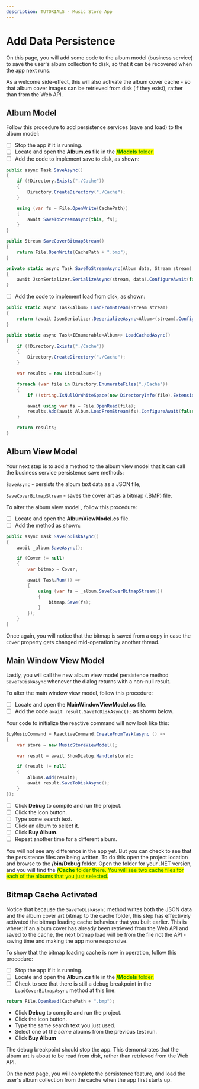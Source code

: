 ```yaml
---
description: TUTORIALS - Music Store App
---
```


# Add Data Persistence

On this page, you will add some code to the album model (business service) to save the user's album collection to disk, so that it can be recovered when the app next runs.

As a welcome side-effect, this will also activate the album cover cache - so that album cover images can be retrieved from disk (if they exist), rather than from the Web API.&#x20;

## Album Model &#x20;

Follow this procedure to add persistence services (save and load) to the album model:

* [ ] Stop the app if it is running.
* [ ] Locate and open the **Album.cs**</mark> file in the <mark style="color:green;">**/Models** folder.
* [ ] Add the code to implement save to disk, as shown:

```csharp
public async Task SaveAsync()
{
    if (!Directory.Exists("./Cache"))
    {
        Directory.CreateDirectory("./Cache");
    }

    using (var fs = File.OpenWrite(CachePath))
    {
        await SaveToStreamAsync(this, fs);
    }
}

public Stream SaveCoverBitmapStream()
{
    return File.OpenWrite(CachePath + ".bmp");
}

private static async Task SaveToStreamAsync(Album data, Stream stream)
{
    await JsonSerializer.SerializeAsync(stream, data).ConfigureAwait(false);
}
```

* [ ] Add the code to implement load from disk, as shown:

```csharp
public static async Task<Album> LoadFromStream(Stream stream)
{
    return (await JsonSerializer.DeserializeAsync<Album>(stream).ConfigureAwait(false))!;
}

public static async Task<IEnumerable<Album>> LoadCachedAsync()
{
    if (!Directory.Exists("./Cache"))
    {
        Directory.CreateDirectory("./Cache");
    }

    var results = new List<Album>();

    foreach (var file in Directory.EnumerateFiles("./Cache"))
    {
        if (!string.IsNullOrWhiteSpace(new DirectoryInfo(file).Extension)) continue;

        await using var fs = File.OpenRead(file);
        results.Add(await Album.LoadFromStream(fs).ConfigureAwait(false));
    }

    return results;
}
```

## Album View Model

Your next step is to add a method to the album view model that it can call the business service persistence save methods:

`SaveAsync` - persists the album text data as a JSON file,

`SaveCoverBitmapStream` - saves the cover art as a bitmap (.BMP) file.

To alter the album view model , follow this procedure:

* [ ] Locate and open the **AlbumViewModel.cs** file.
* [ ] Add the method as shown:

```csharp
public async Task SaveToDiskAsync()
{
    await _album.SaveAsync();

    if (Cover != null)
    {
        var bitmap = Cover;

        await Task.Run(() =>
        {
            using (var fs = _album.SaveCoverBitmapStream())
            {
                bitmap.Save(fs);
            }
        });
    }
}
```

Once again, you will notice that the bitmap is saved from a copy in case the `Cover` property gets changed mid-operation by another thread.&#x20;

## Main Window View Model

Lastly, you will call the new album view model persistence method `SaveToDiskAsync` whenever the dialog returns with a non-null result.&#x20;

To alter the main window view model, follow this procedure:

* [ ] Locate and open the **MainWindowViewModel.cs** file.
* [ ] Add the code `await result.SaveToDiskAsync();` as shown below.

Your code to initialize the reactive command will now look like this:

```csharp
BuyMusicCommand = ReactiveCommand.CreateFromTask(async () =>
{
    var store = new MusicStoreViewModel();

    var result = await ShowDialog.Handle(store);

    if (result != null)
    {
        Albums.Add(result);
        await result.SaveToDiskAsync();
    }
});
```

* [ ] Click **Debug** to compile and run the project.
* [ ] Click the icon button.
* [ ] Type some search text.
* [ ] Click an album to select it.
* [ ] Click **Buy Album**.
* [ ] Repeat another time for a different album.

You will not see any difference in the app yet. But you can check to see that the persistence files are being written. To do this open the project location and browse to the **/bin/Debug**</mark> folder. Open the folder for your .NET version, and you will find the <mark style="color:green;">**/Cache** folder there. You will see two cache files for each of the albums that you just selected.

## Bitmap Cache Activated

Notice that because the `SaveToDiskAsync` method writes both the JSON data and the album cover art bitmap to the cache folder, this step has effectively activated the bitmap loading cache behaviour that you built earlier. This is where: if an album cover has already been retrieved from the Web API and saved to the cache, the next bitmap load will be from the file not the API - saving time and making the app more responsive.

To show that the bitmap loading cache is now in operation, follow this procedure:

* [ ] Stop the app if it is running.
* [ ] Locate and open the **Album.cs**</mark> file in the <mark style="color:green;">**/Models** folder.&#x20;
* [ ] Check to see that there is still a debug breakpoint in the `LoadCoverBitmapAsync` method at this line:

```csharp
return File.OpenRead(CachePath + ".bmp");
```

* Click **Debug** to compile and run the project.
* Click the icon button.
* Type the same search text you just used.
* Select one of the _same_ albums from the previous test run.
* Click **Buy Album**

The debug breakpoint should stop the app. This demonstrates that the album art is about to be read from disk, rather than retrieved from the Web API.&#x20;

On the next page, you will complete the persistence feature, and load the user's album collection from the cache when the app first starts up.


